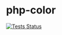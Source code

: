 # php-color
[![Tests Status](https://github.com/alecrabbit/php-color/workflows/tests/badge.svg)](https://github.com/alecrabbit/php-color/actions)
